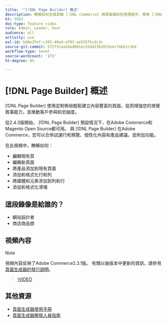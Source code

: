 ```yaml
---
title: '"[!DNL Page Builder] 概述'
description: 瞭解如何生成頁面 [!DNL Commerce] 將頁面儲存在管理員中，使用 [!DNL Page Builder]。
kt: 5563
doc-type: feature video
role: Admin, Leader, User
audience: all
activity: use
exl-id: b68e3fef-c392-48ad-af93-ae535f5cdc3c
source-git-commit: 57273cea54ad0d1ec55dd23b2033eec74bb1c3b4
workflow-type: tm+mt
source-wordcount: '171'
ht-degree: 0%

---
```


# [!DNL Page Builder] 概述

[!DNL Page Builder] 使用定制佈局輕鬆建立內容豐富的頁面，從而增強您的視覺敘事能力，並推動客戶參與和忠誠度。

從2.4.3版開始， [!DNL Page Builder] 預設情況下，在Adobe Commerce和Magento Open Source都可用。 與 [!DNL Page Builder] 在Adobe Commerce，您可以合併試運行和預覽、個性化內容和產品建議，並附加功能。

在此視頻中，瞭解如何：

- 編輯現有頁
- 編輯新頁面
- 將產品添加到現有頁面
- 添加和格式化行和列
- 將媒體和元素添加到列和行
- 添加和格式化滑塊

## 這段錄像是給誰的？

- 網站設計者
- 商店商品商

## 視頻內容

>[!NOTE]
>
>視頻內容反映了Adobe Commerce2.3.1版。 有關以後版本中更新的資訊，請參見 [頁面生成器的發行說明](https://devdocs.magento.com/page-builder/docs/release-notes.html)。

>[!VIDEO](https://video.tv.adobe.com/v/35783?quality=12&learn=on)

## 其他資源

- [頁面生成器使用手冊](https://docs.magento.com/user-guide/cms/page-builder.html)
- [頁面生成器開發人員指南](https://devdocs.magento.com/page-builder/docs/index.html)

